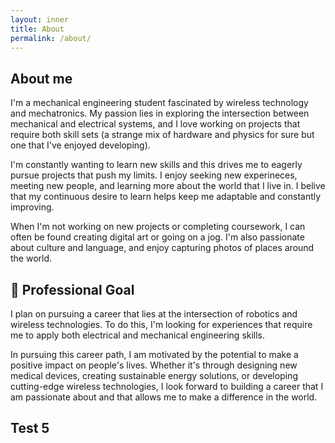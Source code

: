 ```yaml
---
layout: inner
title: About
permalink: /about/
---
```


## About me 
I'm a mechanical engineering student fascinated by wireless technology and mechatronics. My passion lies in exploring the intersection between mechanical and electrical systems, and I love working on projects that require both skill sets (a strange mix of hardware and physics for sure but one that I've enjoyed developing).

I'm constantly wanting to learn new skills and this drives me to eagerly pursue projects that push my limits. I enjoy seeking new experineces, meeting new people, and learning more about the world that I live in. I belive that my continuous desire to learn helps keep me adaptable and constantly improving.

When I'm not working on new projects or completing coursework, I can often be found creating digital art or going on a jog. I'm also passionate about culture and language, and enjoy capturing photos of places around the world.

## 🚀 Professional Goal

I plan on pursuing a career that lies at the intersection of robotics and wireless technologies. To do this, I'm looking for experiences that require me to apply both electrical and mechanical engineering skills. 

In pursuing this career path, I am motivated by the potential to make a positive impact on people's lives. Whether it's through designing new medical devices, creating sustainable energy solutions, or developing cutting-edge wireless technologies, I look forward to building a career that I am passionate about and that allows me to make a difference in the world.

## Test 5